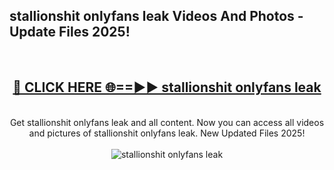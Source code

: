 <h2>stallionshit onlyfans leak Videos And Photos - Update Files 2025!</h2>
<br>
<div align="center">
<h2><a href="https://top-ai-tools.click/QrbHav" rel="nofollow">🔴 CLICK HERE 🌐==►► stallionshit onlyfans leak</a></h2>
<br>
Get stallionshit onlyfans leak and all content. Now you can access all videos and pictures of stallionshit onlyfans leak. New Updated Files 2025!
<br>
<br>
<a href="https://top-ai-tools.click/QrbHav" rel="nofollow" data-target="animated-image.originalLink"><img src="https://i.ibb.co.com/WyWwxjT/player-gif2.gif" alt="stallionshit onlyfans leak" style="max-width: 100%; display: inline-block;" data-target="animated-image.originalImage"></a>
</div>
<br>